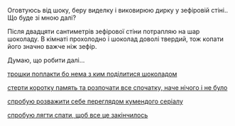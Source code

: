 Оговтуюсь від шоку, беру виделку і виковирюю дирку у зефіровій стіні.. Що буде зі мною далі?

Після  двадцяти сантиметрів зефірової стіни потрапляю на шар шоколаду. 
В кімнаті прохолодно і шоколад доволі твердий, тож копати його значно важче ніж зефір.

Думаю, що робити далі...

[трошки поплакти бо нема з ким подiлитися шоколадом](../Crying/crying-in-the-corner.md)

[стерти коротку память та розпочати все спочатку, наче нічого і не було](../marshmallow.md)

[спробую розважити себе переглядом кумендого серіалу](../tv-show/tv-show.md)

[спробую лягти спати, щоб все це закінчилось](../go-too-sleep/go-to-sleep.md)

